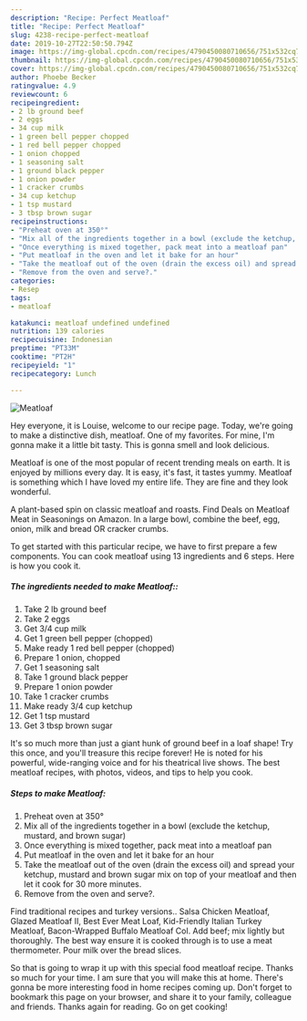 ```yaml
---
description: "Recipe: Perfect Meatloaf"
title: "Recipe: Perfect Meatloaf"
slug: 4238-recipe-perfect-meatloaf
date: 2019-10-27T22:50:50.794Z
image: https://img-global.cpcdn.com/recipes/4790450080710656/751x532cq70/meatloaf-recipe-main-photo.jpg
thumbnail: https://img-global.cpcdn.com/recipes/4790450080710656/751x532cq70/meatloaf-recipe-main-photo.jpg
cover: https://img-global.cpcdn.com/recipes/4790450080710656/751x532cq70/meatloaf-recipe-main-photo.jpg
author: Phoebe Becker
ratingvalue: 4.9
reviewcount: 6
recipeingredient:
- 2 lb ground beef
- 2 eggs
- 34 cup milk
- 1 green bell pepper chopped
- 1 red bell pepper chopped
- 1 onion chopped
- 1 seasoning salt
- 1 ground black pepper
- 1 onion powder
- 1 cracker crumbs
- 34 cup ketchup
- 1 tsp mustard
- 3 tbsp brown sugar
recipeinstructions:
- "Preheat oven at 350°"
- "Mix all of the ingredients together in a bowl (exclude the ketchup, mustard,  and brown sugar)"
- "Once everything is mixed together, pack meat into a meatloaf pan"
- "Put meatloaf in the oven and let it bake for an hour"
- "Take the meatloaf out of the oven (drain the excess oil) and spread your ketchup, mustard and brown sugar mix on top of your meatloaf and then let it cook for 30 more minutes."
- "Remove from the oven and serve?."
categories:
- Resep
tags:
- meatloaf

katakunci: meatloaf undefined undefined
nutrition: 139 calories
recipecuisine: Indonesian
preptime: "PT33M"
cooktime: "PT2H"
recipeyield: "1"
recipecategory: Lunch

---
```



![Meatloaf](https://img-global.cpcdn.com/recipes/4790450080710656/751x532cq70/meatloaf-recipe-main-photo.jpg)

Hey everyone, it is Louise, welcome to our recipe page. Today, we're going to make a distinctive dish, meatloaf. One of my favorites. For mine, I'm gonna make it a little bit tasty. This is gonna smell and look delicious.

Meatloaf is one of the most popular of recent trending meals on earth. It is enjoyed by millions every day. It is easy, it's fast, it tastes yummy. Meatloaf is something which I have loved my entire life. They are fine and they look wonderful.

A plant-based spin on classic meatloaf and roasts. Find Deals on Meatloaf Meat in Seasonings on Amazon. In a large bowl, combine the beef, egg, onion, milk and bread OR cracker crumbs.


To get started with this particular recipe, we have to first prepare a few components. You can cook meatloaf using 13 ingredients and 6 steps. Here is how you cook it.

##### The ingredients needed to make Meatloaf::

1. Take 2 lb ground beef
1. Take 2 eggs
1. Get 3/4 cup milk
1. Get 1 green bell pepper (chopped)
1. Make ready 1 red bell pepper (chopped)
1. Prepare 1 onion, chopped
1. Get 1 seasoning salt
1. Take 1 ground black pepper
1. Prepare 1 onion powder
1. Take 1 cracker crumbs
1. Make ready 3/4 cup ketchup
1. Get 1 tsp mustard
1. Get 3 tbsp brown sugar


It&#39;s so much more than just a giant hunk of ground beef in a loaf shape! Try this once, and you&#39;ll treasure this recipe forever! He is noted for his powerful, wide-ranging voice and for his theatrical live shows. The best meatloaf recipes, with photos, videos, and tips to help you cook. 

##### Steps to make Meatloaf:

1. Preheat oven at 350°
1. Mix all of the ingredients together in a bowl (exclude the ketchup, mustard,  and brown sugar)
1. Once everything is mixed together, pack meat into a meatloaf pan
1. Put meatloaf in the oven and let it bake for an hour
1. Take the meatloaf out of the oven (drain the excess oil) and spread your ketchup, mustard and brown sugar mix on top of your meatloaf and then let it cook for 30 more minutes.
1. Remove from the oven and serve?.


Find traditional recipes and turkey versions.. Salsa Chicken Meatloaf, Glazed Meatloaf II, Best Ever Meat Loaf, Kid-Friendly Italian Turkey Meatloaf, Bacon-Wrapped Buffalo Meatloaf Col. Add beef; mix lightly but thoroughly. The best way ensure it is cooked through is to use a meat thermometer. Pour milk over the bread slices. 

So that is going to wrap it up with this special food meatloaf recipe. Thanks so much for your time. I am sure that you will make this at home. There's gonna be more interesting food in home recipes coming up. Don't forget to bookmark this page on your browser, and share it to your family, colleague and friends. Thanks again for reading. Go on get cooking!
